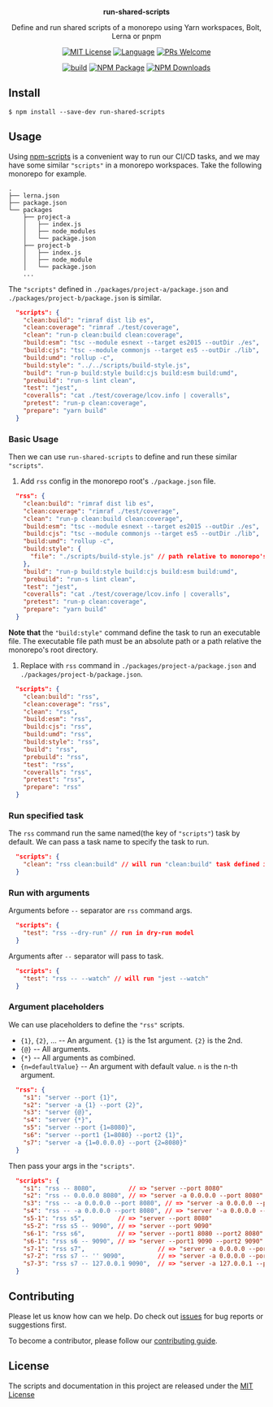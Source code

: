 <p align="center"><strong>run-shared-scripts</strong></p>
<p align="center">Define and run shared scripts of a monorepo using Yarn workspaces, Bolt, Lerna or pnpm</p>

<p align="center">
<a href="/LICENSE"><img src="https://img.shields.io/github/license/bubkoo/run-shared-scripts?style=flat-square" alt="MIT License"></a>
<a href="https://www.typescriptlang.org"><img alt="Language" src="https://img.shields.io/badge/language-TypeScript-blue.svg?style=flat-square"></a>
<a href="https://github.com/bubkoo/run-shared-scripts/pulls"><img alt="PRs Welcome" src="https://img.shields.io/badge/PRs-Welcome-brightgreen.svg?style=flat-square"></a>
</p>

<p align="center">
<a href="https://github.com/bubkoo/run-shared-scripts/actions/workflows/ci.yml"><img alt="build" src="https://img.shields.io/github/workflow/status/bubkoo/run-shared-scripts/%F0%9F%91%B7%E3%80%80CI/master?logo=github&style=flat-square"></a>
<a href="https://www.npmjs.com/package/run-shared-scripts"><img alt="NPM Package" src="https://img.shields.io/npm/v/run-shared-scripts.svg?style=flat-square"></a>
<a href="https://www.npmjs.com/package/run-shared-scripts"><img alt="NPM Downloads" src="https://img.shields.io/npm/dm/run-shared-scripts?logo=npm&style=flat-square"></a>
</p>

## Install
```shell
$ npm install --save-dev run-shared-scripts
```

## Usage

Using [npm-scripts](https://docs.npmjs.com/misc/scripts) is a convenient way to run our CI/CD tasks, and we may have some similar `"scripts"` in a monorepo workspaces. Take the following monorepo for example.

```
.
├── lerna.json
├── package.json
└── packages
    ├── project-a
    │   ├── index.js
    │   ├── node_modules
    │   └── package.json
    ├── project-b
    │   ├── index.js
    │   ├── node_module
    │   └── package.json
    ...
```

The `"scripts"` defined in `./packages/project-a/package.json` and `./packages/project-b/package.json` is similar.

```json
  "scripts": {
    "clean:build": "rimraf dist lib es",
    "clean:coverage": "rimraf ./test/coverage",
    "clean": "run-p clean:build clean:coverage",
    "build:esm": "tsc --module esnext --target es2015 --outDir ./es",
    "build:cjs": "tsc --module commonjs --target es5 --outDir ./lib",
    "build:umd": "rollup -c",
    "build:style": "../../scripts/build-style.js",
    "build": "run-p build:style build:cjs build:esm build:umd",
    "prebuild": "run-s lint clean",
    "test": "jest",
    "coveralls": "cat ./test/coverage/lcov.info | coveralls",
    "pretest": "run-p clean:coverage",
    "prepare": "yarn build"
  }
```

### Basic Usage

Then we can use `run-shared-scripts` to define and run these similar `"scripts"`.

1. Add `rss` config in the monorepo root's `./package.json` file.
   
```json
  "rss": {
    "clean:build": "rimraf dist lib es",
    "clean:coverage": "rimraf ./test/coverage",
    "clean": "run-p clean:build clean:coverage",
    "build:esm": "tsc --module esnext --target es2015 --outDir ./es",
    "build:cjs": "tsc --module commonjs --target es5 --outDir ./lib",
    "build:umd": "rollup -c",
    "build:style": {
      "file": "./scripts/build-style.js" // path relative to monorepo's root directory
    },
    "build": "run-p build:style build:cjs build:esm build:umd",
    "prebuild": "run-s lint clean",
    "test": "jest",
    "coveralls": "cat ./test/coverage/lcov.info | coveralls",
    "pretest": "run-p clean:coverage",
    "prepare": "yarn build"
  }
```

**Note that** the `"build:style"` command define the task to run an executable file. The executable file path must be an absolute path or a path relative the monorepo's root directory.

1. Replace with `rss` command in `./packages/project-a/package.json` and `./packages/project-b/package.json`.

```json
  "scripts": {
    "clean:build": "rss",
    "clean:coverage": "rss",
    "clean": "rss",
    "build:esm": "rss",
    "build:cjs": "rss",
    "build:umd": "rss",
    "build:style": "rss",
    "build": "rss",
    "prebuild": "rss",
    "test": "rss",
    "coveralls": "rss",
    "pretest": "rss",
    "prepare": "rss"
  }
```

### Run specified task

The `rss` command run the same named(the key of `"scripts"`) task by default. We can pass a task name to specify the task to run.

```json
  "scripts": {
    "clean": "rss clean:build" // will run "clean:build" task defined in the "rss" config
  }
```

### Run with arguments

Arguments before `--` separator are `rss` command args.

```json
  "scripts": {
    "test": "rss --dry-run" // run in dry-run model
  }
```

Arguments after  `--` separator will pass to task.

```json
  "scripts": {
    "test": "rss -- --watch" // will run "jest --watch"
  }
```

### Argument placeholders

We can use placeholders to define the `"rss"` scripts.

- `{1}`, `{2}`, ... -- An argument. `{1}` is the 1st argument. `{2}` is the 2nd.
- `{@}` -- All arguments.
- `{*}` -- All arguments as combined.
- `{n=defaultValue}` -- An argument with default value. `n` is the n-th argument.

```json
  "rss": {
    "s1": "server --port {1}",
    "s2": "server -a {1} --port {2}",
    "s3": "server {@}",
    "s4": "server {*}",
    "s5": "server --port {1=8080}",
    "s6": "server --port1 {1=8080} --port2 {1}",
    "s7": "server -a {1=0.0.0.0} --port {2=8080}"
  }
```

Then pass your args in the `"scripts"`.

```json
  "scripts": {
    "s1": "rss -- 8080",         // => "server --port 8080"
    "s2": "rss -- 0.0.0.0 8080", // => "server -a 0.0.0.0 --port 8080"
    "s3": "rss -- -a 0.0.0.0 --port 8080", // => "server -a 0.0.0.0 --port 8080"
    "s4": "rss -- -a 0.0.0.0 --port 8080", // => "server '-a 0.0.0.0 --port 8080'"
    "s5-1": "rss s5",         // => "server --port 8080"
    "s5-2": "rss s5 -- 9090", // => "server --port 9090"
    "s6-1": "rss s6",         // => "server --port1 8080 --port2 8080"
    "s6-1": "rss s6 -- 9090", // => "server --port1 9090 --port2 9090"
    "s7-1": "rss s7",                    // => "server -a 0.0.0.0 --port 8080"
    "s7-2": "rss s7 -- '' 9090",         // => "server -a 0.0.0.0 --port 9090"
    "s7-3": "rss s7 -- 127.0.0.1 9090",  // => "server -a 127.0.0.1 --port 9090"
  }
```

## Contributing

Please let us know how can we help. Do check out [issues](https://github.com/bubkoo/run-shared-scripts/issues) for bug reports or suggestions first.

To become a contributor, please follow our [contributing guide](/CONTRIBUTING.md).

<!-- <a href="https://github.com/bubkoo/run-shared-scripts/graphs/contributors">
  <img src="/CONTRIBUTORS.svg" alt="Contributors" width="740" />
</a> -->


## License

The scripts and documentation in this project are released under the [MIT License](LICENSE)
